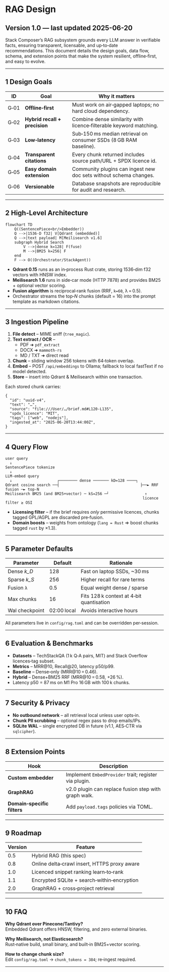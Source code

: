 # RAG Design

## Version 1.0 — last updated 2025-06-20

Stack Composer’s RAG subsystem grounds every LLM answer in verifiable facts,
ensuring transparent, licensable, and up‑to‑date recommendations. This document
details the design goals, data flow, schema, and extension points that make the
system resilient, offline‑first, and easy to evolve.

---

## 1 Design Goals

| ID   | Goal                          | Why it matters                                                     |
| ---- | ----------------------------- | ------------------------------------------------------------------ |
| G‑01 | **Offline‑first**             | Must work on air‑gapped laptops; no hard cloud dependency.         |
| G‑02 | **Hybrid recall + precision** | Combine dense similarity with licence‑filterable keyword matching. |
| G‑03 | **Low‑latency**               | Sub‑150 ms median retrieval on consumer SSDs (8 GB RAM baseline).  |
| G‑04 | **Transparent citations**     | Every chunk returned includes source path/URL + SPDX licence id.   |
| G‑05 | **Easy domain extension**     | Community plugins can ingest new doc sets without schema changes.  |
| G‑06 | **Versionable**               | Database snapshots are reproducible for audit and research.        |

---

## 2 High‑Level Architecture

```mermaid
flowchart TD
    Q((SentencePiece<br/>Embedder))
    Q -->|1536‑D f32| V[Qdrant (embedded)]
    Q -->|text payload| M[Meilisearch v1.6]
    subgraph Hybrid Search
        V -->|dense k=128| F(fuse)
        M -->|BM25 k=256| F
    end
    F --> O((Orchestrator/StackAgent))
```

- **Qdrant 0.15** runs as an in‑process Rust crate, storing 1536‑dim f32 vectors
  with HNSW index.
- **Meilisearch 1.6** runs in side‑car mode (HTTP 7878) and provides BM25 +
  optional vector scoring.
- **Fusion algorithm** is reciprocal‑rank fusion (RRF, `k=60`, λ = 0.5).
- Orchestrator streams the top‑_N_ chunks (default = 16) into the prompt
  template as markdown citations.

---

## 3 Ingestion Pipeline

1. **File detect** – MIME sniff (`tree_magic`).
2. **Text extract / OCR** –
   - PDF ➜ `pdf_extract`
   - DOCX ➜ `mammoth-rs`
   - MD / TXT ➜ direct read
3. **Chunk** – sliding window 256 tokens with 64‑token overlap.
4. **Embed** – POST `/api/embeddings` to Ollama; fallback to local fastText if
   no model detected.
5. **Store** – insert into Qdrant & Meilisearch within one transaction.

Each stored chunk carries:

```jsonc
{
  "id": "uuid-v4",
  "text": "…",
  "source": "file:///User/…/brief.md#L120-L135",
  "spdx_licence": "MIT",
  "tags": ["web", "nodejs"],
  "ingested_at": "2025-06-20T13:44:00Z",
}
```

---

## 4 Query Flow

```text
user query
  ↓
SentencePiece tokenize
  ↓
LLM‑embed query
  ↓                    ┌──────── dense ─────── kD=128 ────┐
Qdrant cosine search ──┤                                    ├──► RRF fusion ─► top‑N
Meilisearch BM25 (and BM25+vector) ─ kS=256 ─┘                ↑
                                                             licence filter ≥ OSI
```

- **Licensing filter** – if the brief requires _only_ permissive licences,
  chunks tagged GPL/AGPL are discarded pre‑fusion.
- **Domain boosts** – weights from ontology (`lang = Rust` ⇒ boost chunks tagged
  `rust` by ×1.3).

---

## 5 Parameter Defaults

| Parameter      | Default     | Rationale                                |
| -------------- | ----------- | ---------------------------------------- |
| Dense _k_D_    | 128         | Fast on laptop SSDs, ~30 ms              |
| Sparse _k_S_   | 256         | Higher recall for rare terms             |
| Fusion `λ`     | 0.5         | Equal weight dense / sparse              |
| Max chunks     | 16          | Fits 128 k context at 4‑bit quantisation |
| Wal checkpoint | 02:00 local | Avoids interactive hours                 |

All parameters live in `config/rag.toml` and can be overridden per‑session.

---

## 6 Evaluation & Benchmarks

- **Datasets** – TechStackQA (1 k Q‑A pairs, MIT) and Stack Overflow
  licences‑tag subset.
- **Metrics** – MRR@10, Recall@20, latency p50/p99.
- **Baseline** – Dense‑only (MRR@10 = 0.46).
- **Hybrid** – Dense+BM25 RRF (MRR@10 = 0.58, +26 %).
- Latency p50 = 87 ms on M1 Pro 16 GB with 100 k chunks.

---

## 7 Security & Privacy

- **No outbound network** – all retrieval local unless user opts‑in.
- **Chunk PII scrubbing** – optional regex pass to drop emails/IPs.
- **SQLite WAL** – single encrypted DB in future (v1.1, AES‑CTR via `sqlcipher`).

---

## 8 Extension Points

| Hook                        | Description                                           |
| --------------------------- | ----------------------------------------------------- |
| **Custom embedder**         | Implement `EmbedProvider` trait; register via plugin. |
| **GraphRAG**                | v2.0 plugin can replace fusion step with graph walk.  |
| **Domain‑specific filters** | Add `payload.tags` policies via TOML.                 |

---

## 9 Roadmap

| Version | Feature                                      |
| ------- | -------------------------------------------- |
| 0.5     | Hybrid RAG (this spec)                       |
| 0.8     | Online delta‑crawl insert, HTTPS proxy aware |
| 1.0     | Licenced snippet ranking learn‑to‑rank       |
| 1.1     | Encrypted SQLite + search‑within‑encryption  |
| 2.0     | GraphRAG + cross‑project retrieval           |

---

## 10 FAQ

**Why Qdrant over Pinecone/Tantivy?**  
Embedded Qdrant offers HNSW, filtering, and zero external binaries.

**Why Meilisearch, not Elasticsearch?**  
Rust‑native build, small binary, and built‑in BM25+vector scoring.

**How to change chunk size?**  
Edit `config/rag.toml` → `chunk_tokens = 384`; re‑ingest required.

---

